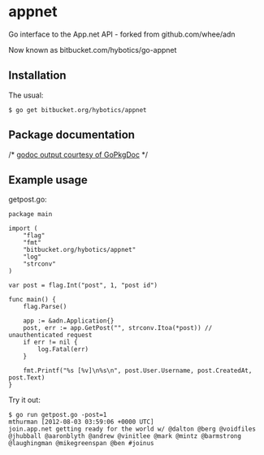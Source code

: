 appnet
======

Go interface to the App.net API - forked from github.com/whee/adn

Now known as bitbucket.com/hybotics/go-appnet

Installation
------------

The usual:

	$ go get bitbucket.org/hybotics/appnet

Package documentation
---------------------

/*
[godoc output courtesy of GoPkgDoc](http://go.pkgdoc.org/github.com/whee/adn)
*/

Example usage
-------------

getpost.go:

	package main

	import (
		"flag"
		"fmt"
		"bitbucket.org/hybotics/appnet"
		"log"
		"strconv"
	)

	var post = flag.Int("post", 1, "post id")

	func main() {
		flag.Parse()

		app := &adn.Application{}
		post, err := app.GetPost("", strconv.Itoa(*post)) // unauthenticated request
		if err != nil {
			log.Fatal(err)
		}

		fmt.Printf("%s [%v]\n%s\n", post.User.Username, post.CreatedAt, post.Text)
	}

Try it out:

	$ go run getpost.go -post=1
	mthurman [2012-08-03 03:59:06 +0000 UTC]
	join.app.net getting ready for the world w/ @dalton @berg @voidfiles @jhubball @aaronblyth @andrew @vinitlee @mark @mintz @barmstrong @laughingman @mikegreenspan @ben #joinus
